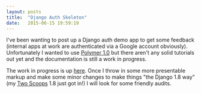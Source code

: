 ```yaml
---
layout: posts
title:  "Django Auth Skeleton"
date:   2015-06-15 19:59:19
---
```

<p>
  I've been wanting to post up a Django auth demo app to get some feedback (internal apps at work are authenticated via a Google account obviously). Unfortunately I wanted to use <a href="https://www.polymer-project.org/1.0/">Polymer 1.0</a> but there aren't any solid tutorials out yet and the documentation is still a work in progress.
</p>

<p>
  The work in progress is up <a href="https://github.com/erik-farmer/django-auth-example">here</a>. Once I throw in some more presentable markup and make some minor changes to make things "the Django 1.8 way" (my <a href="http://twoscoopspress.org/products/two-scoops-of-django-1-8">Two Scoops</a> 1.8 just got in!) I will look for some friendly audits.
</p>